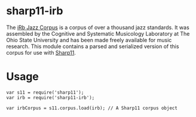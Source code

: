 # sharp11-irb

The [iRb Jazz Corpus](https://csml.som.ohio-state.edu/home/index.php/iRb_Jazz_Corpus) is a corpus of over a thousand jazz standards.  It was assembled by the Cognitive and Systematic Musicology Laboratory at The Ohio State University and has been made freely available for music research.  This module contains a parsed and serialized version of this corpus for use with [Sharp11](https://github.com/jsrmath/sharp11).

# Usage

```
var s11 = require('sharp11');
var irb = require('sharp11-irb');

var irbCorpus = s11.corpus.load(irb); // A Sharp11 corpus object
```
